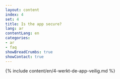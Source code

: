 ```yaml
---
layout: content
index: 4
set: 4
title: Is the app secure?
lang: ar
contentLang: en
categories:
- ar
- faq
showBreadCrumbs: true
showContact: true
---
```

{% include content/en/4-werkt-de-app-veilig.md %}
